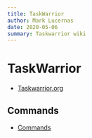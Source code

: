 ```yaml
---
title: TaskWarrior
author: Mark Lucernas
date: 2020-05-06
summary: Taskwarrior wiki
---
```



# TaskWarrior

  - [Taskwarrior.org](https://taskwarrior.org/)

## Commands

  - [Commands](commands)

